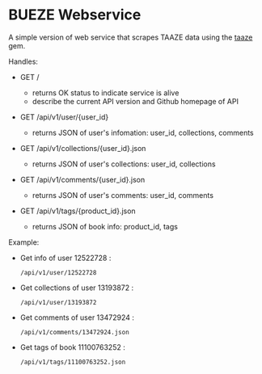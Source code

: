 # BUEZE Webservice
A simple version of web service that scrapes TAAZE data using the
[taaze](https://github.com/BUEZE/taaze) gem.

Handles:

- GET /
  - returns OK status to indicate service is alive  
  - describe the current API version and Github homepage of API
  
- GET /api/v1/user/{user_id}
  - returns JSON of user's infomation: user_id, collections, comments
  
- GET /api/v1/collections/{user_id}.json
  - returns JSON of user's collections: user_id, collections
  
- GET /api/v1/comments/{user_id}.json
    - returns JSON of user's comments: user_id, comments
    
- GET /api/v1/tags/{product_id}.json
    - returns JSON of book info: product_id, tags

Example:

- Get info of user 12522728 :

	`/api/v1/user/12522728`

- Get collections of user 13193872 : 

	`/api/v1/user/13193872`

- Get comments of user 13472924 : 
	
	`/api/v1/comments/13472924.json`

- Get tags of book 11100763252 : 
	
	`/api/v1/tags/11100763252.json`
